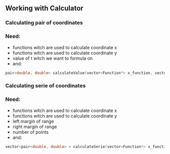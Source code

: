 ## Working with Calculator

### Calculating pair of coordinates
### Need:
- functions witch are used to calculate coordinate x
- functions witch are used to calculate coordinate y
- value of t witch we want to formula on
- and:
```cpp
pair<double, double> calculateValue(vector<Function*> x_function, vector<Function*> y_function, double t);
```

### Calculating serie of coordinates
### Need:
- functions witch are used to calculate coordinate x
- functions witch are used to calculate coordinate y
- left margin of range
- right margin of range
- number of points
- and:
```cpp
vector<pair<double, double> > calculateSerie(vector<Function*> x_function, vector<Function*> y_function, double left, double right, double points_number);
```
